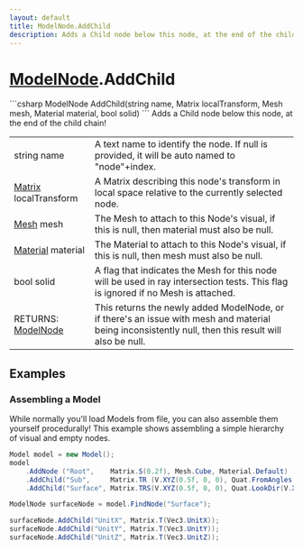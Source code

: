 ```yaml
---
layout: default
title: ModelNode.AddChild
description: Adds a Child node below this node, at the end of the child chain!
---
```

# [ModelNode]({{site.url}}/Pages/StereoKit/ModelNode.html).AddChild

<div class='signature' markdown='1'>
```csharp
ModelNode AddChild(string name, Matrix localTransform, Mesh mesh, Material material, bool solid)
```
Adds a Child node below this node, at the end of the child
chain!
</div>

|  |  |
|--|--|
|string name|A text name to identify the node. If null is             provided, it will be auto named to "node"+index.|
|[Matrix]({{site.url}}/Pages/StereoKit/Matrix.html) localTransform|A Matrix describing this node's             transform in local space relative to the currently selected node.|
|[Mesh]({{site.url}}/Pages/StereoKit/Mesh.html) mesh|The Mesh to attach to this Node's visual, if             this is null, then material must also be null.|
|[Material]({{site.url}}/Pages/StereoKit/Material.html) material|The Material to attach to this Node's             visual, if this is null, then mesh must also be null.|
|bool solid|A flag that indicates the Mesh for this node             will be used in ray intersection tests. This flag is ignored if no             Mesh is attached.|
|RETURNS: [ModelNode]({{site.url}}/Pages/StereoKit/ModelNode.html)|This returns the newly added ModelNode, or if there's an issue with mesh and material being inconsistently null, then this result will also be null.|





## Examples

### Assembling a Model
While normally you'll load Models from file, you can also assemble
them yourself procedurally! This example shows assembling a simple
hierarchy of visual and empty nodes.
```csharp
Model model = new Model();
model
	.AddNode ("Root",    Matrix.S(0.2f), Mesh.Cube, Material.Default)
	.AddChild("Sub",     Matrix.TR (V.XYZ(0.5f, 0, 0), Quat.FromAngles(0, 0, 45)), Mesh.Cube, Material.Default)
	.AddChild("Surface", Matrix.TRS(V.XYZ(0.5f, 0, 0), Quat.LookDir(V.XYZ(1,0,0)), V.XYZ(1,1,1)));

ModelNode surfaceNode = model.FindNode("Surface");

surfaceNode.AddChild("UnitX", Matrix.T(Vec3.UnitX));
surfaceNode.AddChild("UnitY", Matrix.T(Vec3.UnitY));
surfaceNode.AddChild("UnitZ", Matrix.T(Vec3.UnitZ));
```

